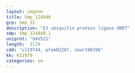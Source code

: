 ```yaml
---
layout: smgene
title: Smp_124840
grp: Smp_12
description: "E3 ubiquitin protein ligase UBR7"
smp: Smp_124840.1
uniprot: "G4V5Z1"
length:  1179
cdd: "cl19744, pfam02207, smart00396"
kk: K11979
categories: sm
---
```

